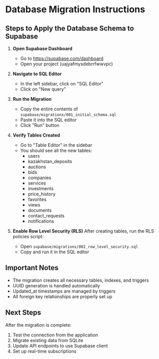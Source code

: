 # Database Migration Instructions

## Steps to Apply the Database Schema to Supabase

1. **Open Supabase Dashboard**
   - Go to https://supabase.com/dashboard
   - Open your project (uajyafmysdebrrfwwvpc)

2. **Navigate to SQL Editor**
   - In the left sidebar, click on "SQL Editor"
   - Click on "New query"

3. **Run the Migration**
   - Copy the entire contents of `supabase/migrations/001_initial_schema.sql`
   - Paste it into the SQL editor
   - Click "Run" button

4. **Verify Tables Created**
   - Go to "Table Editor" in the sidebar
   - You should see all the new tables:
     - users
     - kazakhstan_deposits
     - auctions
     - bids
     - companies
     - services
     - investments
     - price_history
     - favorites
     - views
     - documents
     - contact_requests
     - notifications

5. **Enable Row Level Security (RLS)**
   After creating tables, run the RLS policies script:
   - Open `supabase/migrations/002_row_level_security.sql`
   - Copy and run it in the SQL editor

## Important Notes

- The migration creates all necessary tables, indexes, and triggers
- UUID generation is handled automatically
- Updated_at timestamps are managed by triggers
- All foreign key relationships are properly set up

## Next Steps

After the migration is complete:

1. Test the connection from the application
2. Migrate existing data from SQLite
3. Update API endpoints to use Supabase client
4. Set up real-time subscriptions
